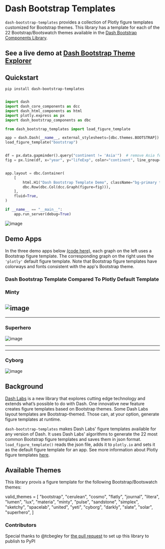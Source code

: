 # Dash Bootstrap Templates

`dash-bootstrap-templates` provides a collection of Plotly figure templates customized for Bootstrap themes. 
This library has a template for each of the 22 Bootstrap/Bootswatch themes available in the
[Dash Bootstrap Components Library](https://dash-bootstrap-components.opensource.faculty.ai/).

##  See a live demo at [Dash Bootstrap Theme Explorer](https://hellodash.pythonanywhere.com/dash_bootstrap_templates)
## Quickstart
```python"
pip install dash-bootstrap-templates
```

```python

import dash
import dash_core_components as dcc
import dash_html_components as html
import plotly.express as px
import dash_bootstrap_components as dbc

from dash_bootstrap_templates import load_figure_template

app = dash.Dash(__name__, external_stylesheets=[dbc.themes.BOOTSTRAP])
load_figure_template("bootstrap")


df = px.data.gapminder().query("continent != 'Asia'")  # remove Asia for visibility
fig = px.line(df, x="year", y="lifeExp", color="continent", line_group="country")


app.layout = dbc.Container(
    [
        html.H1("Dash Bootstrap Template Demo", className="bg-primary text-white p-2"),
        dbc.Row(dbc.Col(dcc.Graph(figure=fig))),
    ],
    fluid=True,
)

if __name__ == "__main__":
    app.run_server(debug=True)
```
![image](https://user-images.githubusercontent.com/72614349/115889093-7c7a1000-a408-11eb-8bff-7773327016e8.png)




## Demo Apps

In the three demo apps below [(code here)](https://github.com/AnnMarieW/dash-bootstrap-templates/blob/main/demo_app.py),
each graph on the left uses a Bootstrap figure template.  The corresponding graph on the right uses the  `'plotly'` 
default figure template. Note that Bootstrap figure templates have colorways and fonts consistent
with the app's Bootstrap theme.



### Dash Bootstrap Template Compared To Plotly Default Template

### Minty
![image](https://user-images.githubusercontent.com/72614349/115973397-82a3e580-a509-11eb-8145-21907353248d.png)
---
---

### Superhero
![image](https://user-images.githubusercontent.com/72614349/115973461-01008780-a50a-11eb-8435-a9824fe7ce50.png)

---
---
### Cyborg
![image](https://user-images.githubusercontent.com/72614349/115973437-ce568f00-a509-11eb-8086-5570479be7ef.png)


## Background

[Dash Labs](https://community.plotly.com/t/introducing-dash-labs/52087) is a new library that explores cutting edge technology and extends what’s possible to do with Dash. 
One innovative new feature creates figure templates based on Bootstrap themes. Some Dash Labs layout templates are Bootstrap-themed.  Those can, at your option, generate figure templates at runtime.

`dash-bootstrap-templates` makes Dash Labs' figure templates available for any version of Dash. It uses Dash Labs' 
algorithms to generate the 22 most common Bootstrap figure
templates and saves them in json format.   `load_figure_template()` reads the json
file, adds it to `plotly.io` and sets it as the default figure template for an app.  See more 
information about  Plotly
figure templates [here](https://plotly.com/python/templates/).


## Available Themes

This library provis a figure template for the following Bootstrap/Bootswatch themes:

valid_themes = [
    "bootstrap",
    "cerulean",
    "cosmo",
    "flatly",
    "journal",
    "litera",
    "lumen",
    "lux",
    "materia",
    "minty",
    "pulse",
    "sandstone",
    "simplex",
    "sketchy",
    "spacelab",
    "united",
    "yeti",
    "cyborg",
    "darkly",
    "slate",
    "solar",
    "superhero",
]

### Contributors
Special thanks to @tcbegley for [the pull request](https://github.com/AnnMarieW/dash-bootstrap-templates/pull/2) to
set up this library to publish to PyPI